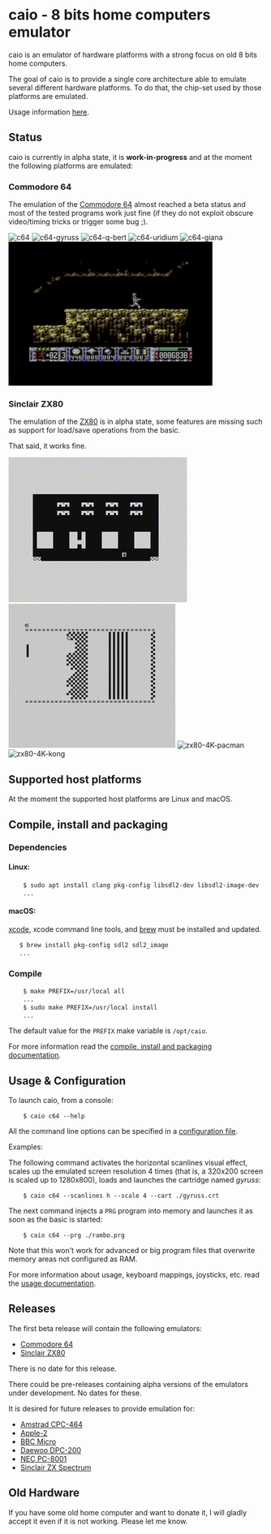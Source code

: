 # caio - 8 bits home computers emulator

caio is an emulator of hardware platforms with a strong focus on old 8 bits
home computers.

The goal of caio is to provide a single core architecture able to emulate
several different hardware platforms. To do that, the chip-set used by those
platforms are emulated.

Usage information [here](doc/usage.md).


## Status

caio is currently in alpha state, it is **work-in-progress** and at the
moment the following platforms are emulated:

### Commodore 64

The emulation of the [Commodore 64](https://en.wikipedia.org/wiki/Commodore_64)
almost reached a beta status and most of the tested programs work just fine
(if they do not exploit obscure video/timing tricks or trigger some bug ;).

![c64](images/c64.gif "caio c64")
![c64-gyruss](images/gyruss.gif "C64 - Gyruss")
![c64-q-bert](images/q-bert.gif "C64 - Q*Bert")
![c64-uridium](images/uridium.gif "C64 - Uridium")
![c64-giana](images/giana.gif "C64 - Great Giana Sisters")
![c64-turrican](images/turrican.gif "C64 - Turrican")

### Sinclair ZX80

The emulation of the [ZX80](https://en.wikipedia.org/wiki/ZX80) is in alpha
state, some features are missing such as support for load/save operations
from the basic.

That said, it works fine.

![zx80-4K-space-invaders](images/zx80-4K-space-invaders.gif "ZX80 - Space Invaders")
![zx80-4K-double-breakout](images/zx80-4K-double-breakout.gif "ZX80 - Double Breakout")
![zx80-4K-pacman](images/zx80-4K-pacman.gif "ZX80 - Pacman")
![zx80-4K-kong](images/zx80-4K-kong.gif "ZX80 - Kong")


## Supported host platforms

At the moment the supported host platforms are Linux and macOS.


## Compile, install and packaging

### Dependencies

#### Linux:

```
    $ sudo apt install clang pkg-config libsdl2-dev libsdl2-image-dev
    ...
```

#### macOS:

[xcode](https://developer.apple.com/xcode), xcode command line tools,
and [brew](https://brew.sh) must be installed and updated.

```
   $ brew install pkg-config sdl2 sdl2_image
   ...
```

### Compile

```
    $ make PREFIX=/usr/local all
    ...
    $ sudo make PREFIX=/usr/local install
    ...
```

The default value for the `PREFIX` make variable is `/opt/caio`.

For more information read the
[compile, install and packaging documentation](doc/compile.md).


## Usage & Configuration

To launch caio, from a console:
```
    $ caio c64 --help
```

All the command line options can be specified in a
[configuration file](src/main/caio.conf).

Examples:

The following command activates the horizontal scanlines visual effect, scales
up the emulated screen resolution 4 times (that is, a 320x200 screen is scaled
up to 1280x800), loads and launches the cartridge named *gyruss*:

```
    $ caio c64 --scanlines h --scale 4 --cart ./gyruss.crt
```

The next command injects a `PRG` program into memory and launches it as soon
as the basic is started:

```
    $ caio c64 --prg ./rambo.prg
```

Note that this won't work for advanced or big program files that overwrite
memory areas not configured as RAM.

For more information about usage, keyboard mappings, joysticks, etc. read the
[usage documentation](doc/usage.md).


## Releases

The first beta release will contain the following emulators:

* [Commodore 64](https://en.wikipedia.org/wiki/Commodore_64)
* [Sinclair ZX80](https://en.wikipedia.org/wiki/ZX80)

There is no date for this release.

There could be pre-releases containing alpha versions of the emulators under
development. No dates for these.

It is desired for future releases to provide emulation for:

* [Amstrad CPC-464](https://en.wikipedia.org/wiki/Amstrad_CPC_464)
* [Apple-2](https://en.wikipedia.org/wiki/Apple_II)
* [BBC Micro](https://en.wikipedia.org/wiki/BBC_Micro)
* [Daewoo DPC-200](https://www.msx.org/wiki/Daewoo_DPC-200)
* [NEC PC-8001](https://en.wikipedia.org/wiki/PC-8000_series#PC-8001)
* [Sinclair ZX Spectrum](https://en.wikipedia.org/wiki/ZX_Spectrum)


## Old Hardware

If you have some old home computer and want to donate it, I will gladly accept
it even if it is not working. Please let me know.

